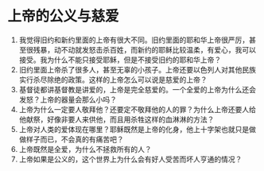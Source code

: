 # 上帝的公义与慈爱
1. 我觉得旧约和新约里面的上帝有很大不同。旧约里面的耶和华上帝很严厉，甚至很残暴，动不动就发怒击杀百姓，而新约的耶稣比较温柔，有爱心，我可以接受。我为什么不能只接受耶稣，但是不接受旧约的耶和华上帝？
2. 旧约里面上帝杀了很多人，甚至无辜的小孩子。上帝还要以色列人对其他民族实行杀尽除绝的政策。这样的上帝怎么可以说是慈爱的上帝？
3. 基督徒都讲基督教是讲爱的，上帝是完全慈爱的。一个全爱的上帝为什么还会发怒？上帝的器量会那么小吗？
4. 上帝为什么一定要人敬拜他？还要定不敬拜他的人的罪？为什么上帝还要人给他献祭，好像非要人来供他，而且用杀牲这样的血淋淋的方法？
5. 上帝对人类的爱体现在哪里？耶稣既然是上帝的化身，他上十字架也就只是做做样子而已，不会真的有痛苦吧？
6. 上帝既然是全爱，为什么不拯救所有的人？
7. 上帝如果是公义的，这个世界上为什么会有好人受苦而坏人亨通的情况？
